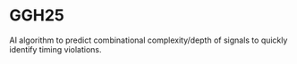# GGH25
AI algorithm to predict combinational complexity/depth of signals to quickly identify timing violations.
